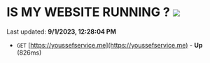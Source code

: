 # IS MY WEBSITE RUNNING ? [![](https://img.shields.io/static/v1?label=Sponsor&message=%E2%9D%A4&logo=GitHub&color=%23fe8e86)](https://github.com/sponsors/<username>)

Last updated: **9/1/2023, 12:28:04 PM**

- `GET` [https://youssefservice.me](https://youssefservice.me) - **Up** (826ms)
